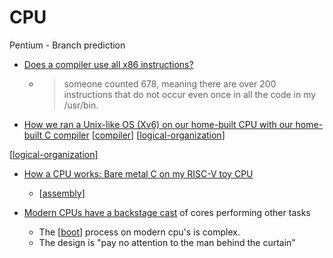 CPU
===

Pentium - Branch prediction

* [Does a compiler use all x86 instructions?](http://pepijndevos.nl/2016/08/24/x86-instruction-distribution.html)
    * > someone counted 678, meaning there are over 200 instructions that do not occur even once in all the code in my /usr/bin.

* [How we ran a Unix-like OS (Xv6) on our home-built CPU with our home-built C compiler](https://fuel.edby.coffee/posts/how-we-ported-xv6-os-to-a-home-built-cpu-with-a-home-built-c-compiler/) [[compiler]] [[logical-organization]]

[[logical-organization]]

* [How a CPU works: Bare metal C on my RISC-V toy CPU](https://florian.noeding.com/posts/risc-v-toy-cpu/cpu-from-scratch/)
    * [[assembly]]

* [Modern CPUs have a backstage cast](https://www.devever.net/~hl/backstage-cast) of cores performing other tasks
    * The [[boot]] process on modern cpu's is complex.
    * The design is "pay no attention to the man behind the curtain"

[//begin]: # "Autogenerated link references for markdown compatibility"
[compiler]: compiler.md "compiler"
[logical-organization]: logical-organization.md "Logical Organization"
[assembly]: assembly.md "Assembly Code"
[boot]: boot.md "Boot - System Startup"
[//end]: # "Autogenerated link references"